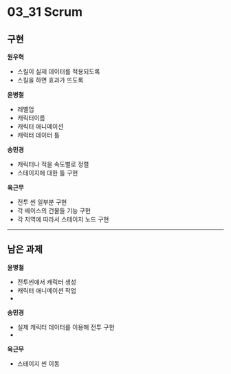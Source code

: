 

# 03_31 Scrum
## 구현

**원우혁**
  - 스킬이 실제 데이터를 적용되도록
  - 스킬을 하면 효과가 뜨도록


**윤병철**
  - 레벨업
  - 캐릭터이름
  - 캐릭터 애니메이션
  - 캐럭터 데이터 틀

**송민경**
  - 캐릭터나 적을 속도별로 정렬
  - 스테이지에 대한 틀 구현



**육근무**
  - 전투 씬 일부분 구현
  - 각 베이스의 건물들 기능 구현
  - 각 지역에 따라서 스테이지 노드 구현


* * *
## 남은 과제

**윤병철**
  - 전투씬에서 캐릭터 생성
  - 캐릭터 애니메이션 작업
  - 
**송민경**
  - 실제 캐릭터 데이터를 이용해 전투 구현
  - 
**육근무**
  - 스테이지 씬 이동
